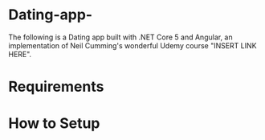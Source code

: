 # Dating-app-
The following is a Dating app built with .NET Core 5 and Angular, an implementation of Neil Cumming's wonderful Udemy course "INSERT LINK HERE".


# Requirements

# How to Setup



